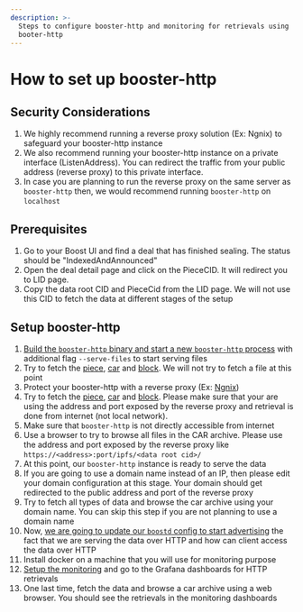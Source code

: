 ```yaml
---
description: >-
  Steps to configure booster-http and monitoring for retrievals using
  booter-http
---
```


# How to set up booster-http

## Security Considerations

1. We highly recommend running a reverse proxy solution (Ex: Ngnix) to safeguard your booster-http instance
2. We also recommend running your booster-http instance on a private interface (ListenAddress). You can redirect the traffic from your public address (reverse proxy) to this private interface.
3. In case you are planning to run the reverse proxy on the same server as `booster-http` then, we would recommend running `booster-http` on `localhost`

## Prerequisites

1. Go to your Boost UI and find a deal that has finished sealing. The status should be "IndexedAndAnnounced"
2. Open the deal detail page and click on the PieceCID. It will redirect you to LID page.
3. Copy the data root CID and PieceCid from the LID page. We will not use this CID to fetch the data at different stages of the setup

## Setup booster-http

1. [Build the `booster-http` binary and start a new `booster-http` process](../retrieving-data-from-filecoin/http-retrieval.md#local-setup) with additional flag `--serve-files` to start serving files
2. Try to fetch the [piece](../retrieving-data-from-filecoin/http-retrieval.md#retrieving-a-full-filecoin-piece), [car](../retrieving-data-from-filecoin/http-retrieval.md#retrieving-a-car-file) and [block](../retrieving-data-from-filecoin/http-retrieval.md#retrieving-ipld-blocks). We will not try to fetch a file at this point
3. Protect your booster-http with a reverse proxy (Ex: [Ngnix](../retrieving-data-from-filecoin/serving-files-with-booster-http.md#protecting-booster-http-with-nginx))
4. Try to fetch the [piece](../retrieving-data-from-filecoin/http-retrieval.md#retrieving-a-full-filecoin-piece), [car](../retrieving-data-from-filecoin/http-retrieval.md#retrieving-a-car-file) and [block](../retrieving-data-from-filecoin/http-retrieval.md#retrieving-ipld-blocks). Please make sure that your are using the address and port exposed by the reverse proxy and retrieval is done from internet (not local network).
5. Make sure that `booster-http` is not directly accessible from internet
6. Use a browser to try to browse all files in the CAR archive. Please use the address and port exposed by the reverse proxy like `https://<address>:port/ipfs/<data root cid>/`
7. At this point, our `booster-http` instance is ready to serve the data
8. If you are going to use a domain name instead of an IP, then please edit your domain configuration at this stage. Your domain should get redirected to the public address and port of the reverse proxy
9. Try to fetch all types of data and browse the car archive using your domain name. You can skip this step if you are not planning to use a domain name
10. Now, [we are going to update our `boostd` config to start advertising](../retrieving-data-from-filecoin/http-retrieval.md#making-http-retrieval-discoverable) the fact that we are serving the data over HTTP and how can client access the data over HTTP
11. Install docker on a machine that you will use for monitoring purpose
12. [Setup the monitoring](setting-up-a-monitoring-stack-for-boost.md) and go to the Grafana dashboards for HTTP retrievals
13. One last time, fetch the data and browse a car archive using a web browser. You should see the retrievals in the monitoring dashboards

